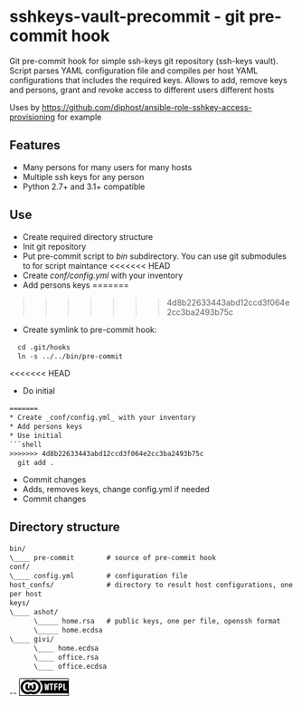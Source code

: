 sshkeys-vault-precommit - git pre-commit hook
=============================================

Git pre-commit hook for simple ssh-keys git repository (ssh-keys vault).
Script parses YAML configuration file and compiles per host YAML configurations that includes the required keys.
Allows to add, remove keys and persons, grant and revoke access to different users different hosts

Uses by https://github.com/diphost/ansible-role-sshkey-access-provisioning for example

Features
--------

* Many persons for many users for many hosts
* Multiple ssh keys for any person
* Python 2.7+ and 3.1+ compatible


Use
---

* Create required directory structure
* Init git repository
* Put pre-commit script to _bin_ subdirectory. You can use git submodules to for script maintance
<<<<<<< HEAD
* Create _conf/config.yml_ with your inventory
* Add persons keys
=======
>>>>>>> 4d8b22633443abd12ccd3f064e2cc3ba2493b75c
* Create symlink to pre-commit hook:
```shell
  cd .git/hooks
  ln -s ../../bin/pre-commit
```
<<<<<<< HEAD
* Do initial
```
=======
* Create _conf/config.yml_ with your inventory
* Add persons keys
* Use initial 
```shell
>>>>>>> 4d8b22633443abd12ccd3f064e2cc3ba2493b75c
  git add .
```
* Commit changes
* Adds, removes keys, change config.yml if needed
* Commit changes

Directory structure
-------------------

```
bin/
\____ pre-commit        # source of pre-commit hook
conf/
\____ config.yml        # configuration file
host_confs/             # directory to result host configurations, one per host
keys/
\____ ashot/
      \_____ home.rsa   # public keys, one per file, openssh format
      \_____ home.ecdsa
\____ givi/
      \____ home.ecdsa
      \____ office.rsa
      \____ office.ecdsa
```

--
[![LICENSE WTFPL](wtfpl-badge-1.png)](LICENSE)

